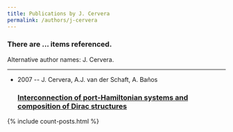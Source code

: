 ```yaml
---
title: Publications by J. Cervera
permalink: /authors/j-cervera
---
```


<h3 id="number-posts">There are ... items referenced.</h3>
<p id='info-authors'>Alternative author names: J. Cervera.</p>
<hr />
<ul class="post-list">
<li><span class='post-meta'>2007 -- J. Cervera, A.J. van der Schaft, A. Baños</span><h3><a class='post-link' href="{{ site.baseurl }}/interconnection-of-port-hamiltonian-systems-and-composition-of-dirac-structures">Interconnection of port-Hamiltonian systems and composition of Dirac structures</a></h3></li>

</ul>
{% include count-posts.html %}
